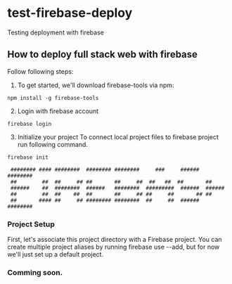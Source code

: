# test-firebase-deploy
Testing deployment with firebase
## How to deploy full stack web with firebase
Follow following steps:
1.  To get started, we'll download firebase-tools via npm:
  ```
  npm install -g firebase-tools
  ```
  
  2. Login with firebase account
  ```
  firebase login
  ```
  
  3. Initialize your project
  To connect local project files to firebase project run following command.
  ```
  firebase init
  ```
  
     ######## #### ########  ######## ########     ###     ######  ########
     ##        ##  ##     ## ##       ##     ##  ##   ##  ##       ##
     ######    ##  ########  ######   ########  #########  ######  ######
     ##        ##  ##    ##  ##       ##     ## ##     ##       ## ##
     ##       #### ##     ## ######## ########  ##     ##  ######  ########




### Project Setup
First, let's associate this project directory with a Firebase project.
You can create multiple project aliases by running firebase use --add,
but for now we'll just set up a default project.  
### Comming soon.
